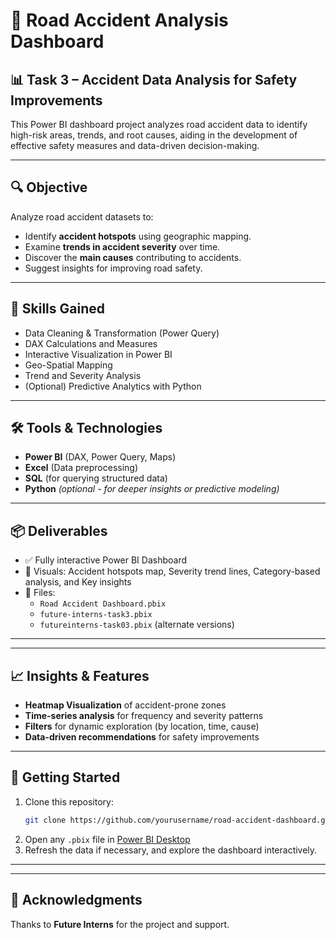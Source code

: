 
# 🚧 Road Accident Analysis Dashboard

## 📊 Task 3 – Accident Data Analysis for Safety Improvements

This Power BI dashboard project analyzes road accident data to identify high-risk areas, trends, and root causes, aiding in the development of effective safety measures and data-driven decision-making.

---

## 🔍 Objective

Analyze road accident datasets to:
- Identify **accident hotspots** using geographic mapping.
- Examine **trends in accident severity** over time.
- Discover the **main causes** contributing to accidents.
- Suggest insights for improving road safety.

---

## 🧠 Skills Gained

- Data Cleaning & Transformation (Power Query)
- DAX Calculations and Measures
- Interactive Visualization in Power BI
- Geo-Spatial Mapping
- Trend and Severity Analysis
- (Optional) Predictive Analytics with Python

---

## 🛠️ Tools & Technologies

- **Power BI** (DAX, Power Query, Maps)
- **Excel** (Data preprocessing)
- **SQL** (for querying structured data)
- **Python** *(optional - for deeper insights or predictive modeling)*

---

## 📦 Deliverables

- ✅ Fully interactive Power BI Dashboard
- 📌 Visuals: Accident hotspots map, Severity trend lines, Category-based analysis, and Key insights
- 📁 Files: 
  - `Road Accident Dashboard.pbix`
  - `future-interns-task3.pbix`
  - `futureinterns-task03.pbix` (alternate versions)

---

---

## 📈 Insights & Features

- **Heatmap Visualization** of accident-prone zones
- **Time-series analysis** for frequency and severity patterns
- **Filters** for dynamic exploration (by location, time, cause)
- **Data-driven recommendations** for safety improvements

---

## 🚀 Getting Started

1. Clone this repository:
   ```bash
   git clone https://github.com/yourusername/road-accident-dashboard.git   ```
2. Open any `.pbix` file in [Power BI Desktop](https://powerbi.microsoft.com/desktop/)
3. Refresh the data if necessary, and explore the dashboard interactively.

---

---

## 🙌 Acknowledgments

Thanks to **Future Interns** for the project  and support.
